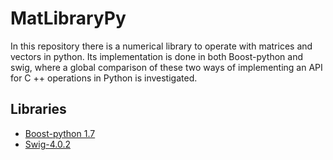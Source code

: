 # MatLibraryPy

In this repository there is a numerical library to operate with matrices and vectors in python. Its implementation is done in both Boost-python and swig, where a global comparison of these two ways of implementing an API for C ++ operations in Python is investigated.

## Libraries

* [Boost-python 1.7](https://www.boost.org/doc/libs/1_70_0/libs/python/doc/html/index.html)
* [Swig-4.0.2](http://www.swig.org/)
